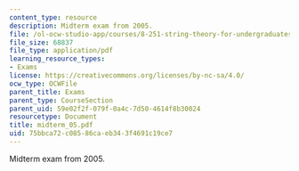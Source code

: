 ```yaml
---
content_type: resource
description: Midterm exam from 2005.
file: /ol-ocw-studio-app/courses/8-251-string-theory-for-undergraduates-spring-2007/75bbca72c08586caeb343f4691c19ce7_midterm_05.pdf
file_size: 68837
file_type: application/pdf
learning_resource_types:
- Exams
license: https://creativecommons.org/licenses/by-nc-sa/4.0/
ocw_type: OCWFile
parent_title: Exams
parent_type: CourseSection
parent_uid: 59e02f2f-079f-0a4c-7d50-4614f8b30024
resourcetype: Document
title: midterm_05.pdf
uid: 75bbca72-c085-86ca-eb34-3f4691c19ce7
---
```

Midterm exam from 2005.